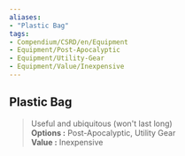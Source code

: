 ```yaml
---
aliases:
- "Plastic Bag"
tags:
- Compendium/CSRD/en/Equipment
- Equipment/Post-Apocalyptic
- Equipment/Utility-Gear
- Equipment/Value/Inexpensive
---
```


  
## Plastic Bag  
  
>Useful and ubiquitous (won't last long)  
> **Options :** Post-Apocalyptic, Utility Gear  
> **Value :** Inexpensive